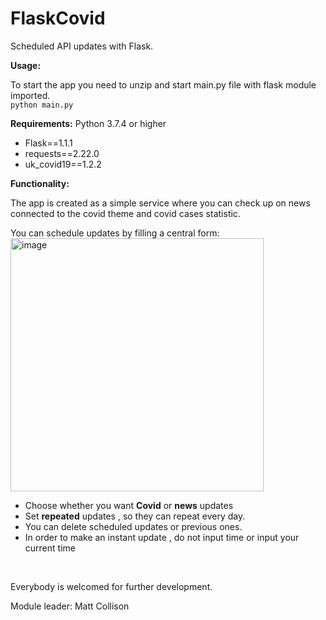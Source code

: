 # FlaskCovid

 Scheduled API updates with Flask.
 
 <b>Usage:</b>
 
 To start the app you need to unzip and start main.py file with flask module imported.
 <br/>
 ```python main.py```
 
 
 <b>Requirements:</b>
 Python 3.7.4 or higher
 <ul>
 <li>Flask==1.1.1</li>
 <li>requests==2.22.0</li>
 <li>uk_covid19==1.2.2</li>
</ul>
 
 <b>Functionality:</b>
 
 The app is created as a simple service where you can check up on news connected to the covid theme and covid cases statistic.
 
 You can schedule updates by filling a central form: 
 <br/>
 <img width="405" alt="image" src="https://user-images.githubusercontent.com/56317867/145443342-26f037cf-cb8f-4346-9735-727725c7097e.png" >
 
 
 <ul>
 <li> Choose whether you want <b>Covid</b> or <b>news</b> updates </li>
 <li> Set <b>repeated</b> updates , so they can repeat every day. </li>
 <li> You can delete scheduled updates or previous ones. </li>
 <li> In order to make an instant update , do not input time or input your current time</li>
 </ul>
 
 <br/>
 
 Everybody is welcomed for further development.
 
 Module leader: Matt Collison
 

 
 
